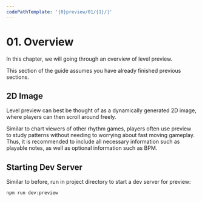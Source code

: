 ```yaml
---
codePathTemplate: '{0}preview/01/{1}/|'
---
```


# 01. Overview

In this chapter, we will going through an overview of level preview.

This section of the guide assumes you have already finished previous sections.

## 2D Image

Level preview can best be thought of as a dynamically generated 2D image, where players can then scroll around freely.

Similar to chart viewers of other rhythm games, players often use preview to study patterns without needing to worrying about fast moving gameplay. Thus, it is recommended to include all necessary information such as playable notes, as well as optional information such as BPM.

## Starting Dev Server

Similar to before, run in project directory to start a dev server for preview:

```bash
npm run dev:preview
```
